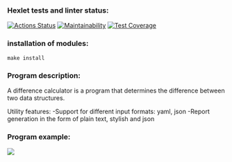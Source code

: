### Hexlet tests and linter status:
[![Actions Status](https://github.com/MikkeyVespa/frontend-project-46/workflows/hexlet-check/badge.svg)](https://github.com/MikkeyVespa/frontend-project-46/actions)
[![Maintainability](https://api.codeclimate.com/v1/badges/7aac1c7ae0aa2962049c/maintainability)](https://codeclimate.com/github/MikkeyVespa/frontend-project-46/maintainability)
[![Test Coverage](https://api.codeclimate.com/v1/badges/7aac1c7ae0aa2962049c/test_coverage)](https://codeclimate.com/github/MikkeyVespa/frontend-project-46/test_coverage)

### installation of modules:
```
make install
```
### Program description:
A difference calculator is a program that determines the difference between two data structures.

Utility features:
-Support for different input formats: yaml, json
-Report generation in the form of plain text, stylish and json

### Program example:
<a href="https://asciinema.org/a/576997" target="_blank"><img src="https://asciinema.org/a/576997.svg" /></a>
